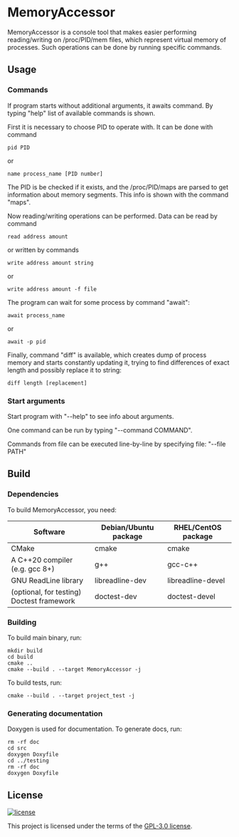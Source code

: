 # MemoryAccessor

MemoryAccessor is a console tool that makes easier performing reading/writing on /proc/PID/mem files, which represent virtual memory of processes. Such operations can be done by running specific commands.

## Usage

### Commands

If program starts without additional arguments, it awaits command. By typing "help" list of available commands is shown.

First it is necessary to choose PID to operate with. It can be done with command 

    pid PID

or 

    name process_name [PID number]

The PID is be checked if it exists, and the /proc/PID/maps are parsed to get information about memory segments. This info is shown with the command "maps".

Now reading/writing operations can be performed. Data can be read by command

    read address amount

or written by commands

    write address amount string

or

    write address amount -f file

The program can wait for some process by command "await":

    await process_name

or

    await -p pid

Finally, command "diff" is available, which creates dump of process memory and starts constantly updating it, trying to find differences of exact length and possibly replace it to string:

    diff length [replacement]


### Start arguments

Start program with "--help" to see info about arguments.

One command can be run by typing "--command COMMAND".

Commands from file can be executed line-by-line by specifying file: "--file PATH"

## Build

### Dependencies

To build MemoryAccessor, you need:

| Software                                 | Debian/Ubuntu package | RHEL/CentOS package|
|------------------------------------------|-----------------------|--------------------|
|CMake                                     | cmake                 | cmake              |
|A C++20 compiler (e.g. gcc 8+)            | g++                   | gcc-c++            |
|GNU ReadLine library                      | libreadline-dev       | libreadline-devel  |
|(optional, for testing) Doctest framework | doctest-dev           | doctest-devel      |

### Building

To build main binary, run:

    mkdir build
    cd build
    cmake ..
    cmake --build . --target MemoryAccessor -j

To build tests, run:

    cmake --build . --target project_test -j

### Generating documentation

Doxygen is used for documentation. To generate docs, run:

    rm -rf doc
    cd src
    doxygen Doxyfile
    cd ../testing
    rm -rf doc
    doxygen Doxyfile

## License

[![license](https://img.shields.io/badge/License-GNU%20GPL-blue)](https://github.com/zloymish/memac/blob/develop/LICENSE)

This project is licensed under the terms of the [GPL-3.0 license](/LICENSE).
